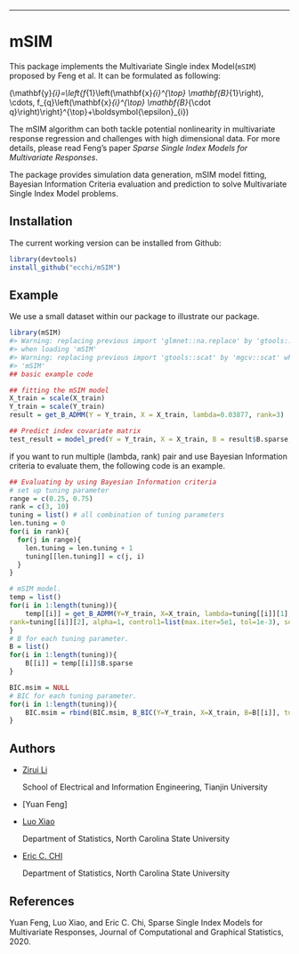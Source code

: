 -----

<!-- README.md is generated from README.Rmd. Please edit that file -->

# mSIM

<!-- badges: start -->

<!-- badges: end -->

This package implements the Multivariate Single index Model(`mSIM`)
proposed by Feng et al. It can be formulated as following:

\(\mathbf{y}_{i}=\left\{f_{1}\left(\mathbf{x}_{i}^{\top} \mathbf{B}_{1}\right), \cdots, f_{q}\left(\mathbf{x}_{i}^{\top} \mathbf{B}_{\cdot q}\right)\right\}^{\top}+\boldsymbol{\epsilon}_{i}\)

The mSIM algorithm can both tackle potential nonlinearity in
multivariate response regression and challenges with high dimensional
data. For more details, please read Feng’s paper *Sparse Single Index
Models for Multivariate Responses*.

The package provides simulation data generation, mSIM model fitting,
Bayesian Information Criteria evaluation and prediction to solve
Multivariate Single Index Model problems.

## Installation

The current working version can be installed from Github:

``` r
library(devtools)
install_github("ecchi/mSIM")
```

## Example

We use a small dataset within our package to illustrate our package.

``` r
library(mSIM)
#> Warning: replacing previous import 'glmnet::na.replace' by 'gtools::na.replace'
#> when loading 'mSIM'
#> Warning: replacing previous import 'gtools::scat' by 'mgcv::scat' when loading
#> 'mSIM'
## basic example code

## fitting the mSIM model
X_train = scale(X_train)
Y_train = scale(Y_train)
result = get_B_ADMM(Y = Y_train, X = X_train, lambda=0.03877, rank=3)

## Predict index covariate matrix
test_result = model_pred(Y = Y_train, X = X_train, B = result$B.sparse, Y.true = Y_test, X.pred = X_test)
```

if you want to run multiple (lambda, rank) pair and use Bayesian
Information criteria to evaluate them, the following code is an example.

``` r
## Evaluating by using Bayesian Information criteria
# set up tuning parameter
range = c(0.25, 0.75)
rank = c(3, 10)
tuning = list() # all combination of tuning parameters
len.tuning = 0
for(i in rank){
  for(j in range){
    len.tuning = len.tuning + 1
    tuning[[len.tuning]] = c(j, i)
  }
} 

# mSIM model.
temp = list()
for(i in 1:length(tuning)){
    temp[[i]] = get_B_ADMM(Y=Y_train, X=X_train, lambda=tuning[[i]][1],
rank=tuning[[i]][2], alpha=1, control1=list(max.iter=5e1, tol=1e-3), select.method='linear', plot=F)
}
# B for each tuning parameter.
B = list()
for(i in 1:length(tuning)){
    B[[i]] = temp[[i]]$B.sparse
}

BIC.msim = NULL
# BIC for each tuning parameter.
for(i in 1:length(tuning)){
    BIC.msim = rbind(BIC.msim, B_BIC(Y=Y_train, X=X_train, B=B[[i]], tuning=tuning[[i]], linear=F))
}
```

## Authors

  - [Zirui Li](https://github.com/GryffindorLi)
    
    School of Electrical and Information Engineering, Tianjin University

  - \[Yuan Feng\]

  - [Luo Xiao](https://www4.stat.ncsu.edu/~xiao/)
    
    Department of Statistics, North Carolina State University

  - [Eric C. CHI](http://www.ericchi.com/)
    
    Department of Statistics, North Carolina State University

## References

Yuan Feng, Luo Xiao, and Eric C. Chi, Sparse Single Index Models for
Multivariate Responses, Journal of Computational and Graphical
Statistics, 2020.
